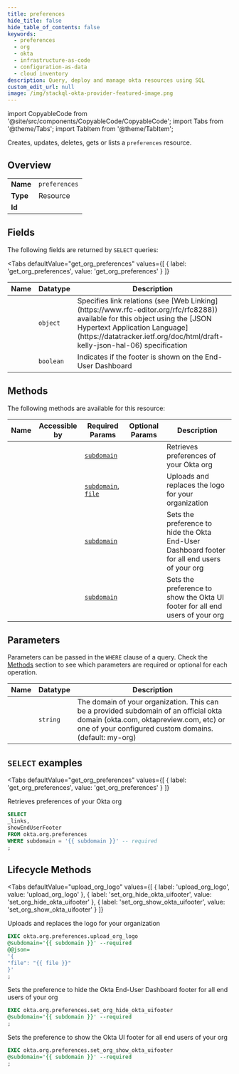 ```yaml
--- 
title: preferences
hide_title: false
hide_table_of_contents: false
keywords:
  - preferences
  - org
  - okta
  - infrastructure-as-code
  - configuration-as-data
  - cloud inventory
description: Query, deploy and manage okta resources using SQL
custom_edit_url: null
image: /img/stackql-okta-provider-featured-image.png
---
```


import CopyableCode from '@site/src/components/CopyableCode/CopyableCode';
import Tabs from '@theme/Tabs';
import TabItem from '@theme/TabItem';

Creates, updates, deletes, gets or lists a <code>preferences</code> resource.

## Overview
<table><tbody>
<tr><td><b>Name</b></td><td><code>preferences</code></td></tr>
<tr><td><b>Type</b></td><td>Resource</td></tr>
<tr><td><b>Id</b></td><td><CopyableCode code="okta.org.preferences" /></td></tr>
</tbody></table>

## Fields

The following fields are returned by `SELECT` queries:

<Tabs
    defaultValue="get_org_preferences"
    values={[
        { label: 'get_org_preferences', value: 'get_org_preferences' }
    ]}
>
<TabItem value="get_org_preferences">

<table>
<thead>
    <tr>
    <th>Name</th>
    <th>Datatype</th>
    <th>Description</th>
    </tr>
</thead>
<tbody>
<tr>
    <td><CopyableCode code="_links" /></td>
    <td><code>object</code></td>
    <td>Specifies link relations (see [Web Linking](https://www.rfc-editor.org/rfc/rfc8288)) available for this object using the [JSON Hypertext Application Language](https://datatracker.ietf.org/doc/html/draft-kelly-json-hal-06) specification</td>
</tr>
<tr>
    <td><CopyableCode code="showEndUserFooter" /></td>
    <td><code>boolean</code></td>
    <td>Indicates if the footer is shown on the End-User Dashboard</td>
</tr>
</tbody>
</table>
</TabItem>
</Tabs>

## Methods

The following methods are available for this resource:

<table>
<thead>
    <tr>
    <th>Name</th>
    <th>Accessible by</th>
    <th>Required Params</th>
    <th>Optional Params</th>
    <th>Description</th>
    </tr>
</thead>
<tbody>
<tr>
    <td><a href="#get_org_preferences"><CopyableCode code="get_org_preferences" /></a></td>
    <td><CopyableCode code="select" /></td>
    <td><a href="#parameter-subdomain"><code>subdomain</code></a></td>
    <td></td>
    <td>Retrieves preferences of your Okta org</td>
</tr>
<tr>
    <td><a href="#upload_org_logo"><CopyableCode code="upload_org_logo" /></a></td>
    <td><CopyableCode code="exec" /></td>
    <td><a href="#parameter-subdomain"><code>subdomain</code></a>, <a href="#parameter-file"><code>file</code></a></td>
    <td></td>
    <td>Uploads and replaces the logo for your organization</td>
</tr>
<tr>
    <td><a href="#set_org_hide_okta_uifooter"><CopyableCode code="set_org_hide_okta_uifooter" /></a></td>
    <td><CopyableCode code="exec" /></td>
    <td><a href="#parameter-subdomain"><code>subdomain</code></a></td>
    <td></td>
    <td>Sets the preference to hide the Okta End-User Dashboard footer for all end users of your org</td>
</tr>
<tr>
    <td><a href="#set_org_show_okta_uifooter"><CopyableCode code="set_org_show_okta_uifooter" /></a></td>
    <td><CopyableCode code="exec" /></td>
    <td><a href="#parameter-subdomain"><code>subdomain</code></a></td>
    <td></td>
    <td>Sets the preference to show the Okta UI footer for all end users of your org</td>
</tr>
</tbody>
</table>

## Parameters

Parameters can be passed in the `WHERE` clause of a query. Check the [Methods](#methods) section to see which parameters are required or optional for each operation.

<table>
<thead>
    <tr>
    <th>Name</th>
    <th>Datatype</th>
    <th>Description</th>
    </tr>
</thead>
<tbody>
<tr id="parameter-subdomain">
    <td><CopyableCode code="subdomain" /></td>
    <td><code>string</code></td>
    <td>The domain of your organization. This can be a provided subdomain of an official okta domain (okta.com, oktapreview.com, etc) or one of your configured custom domains. (default: my-org)</td>
</tr>
</tbody>
</table>

## `SELECT` examples

<Tabs
    defaultValue="get_org_preferences"
    values={[
        { label: 'get_org_preferences', value: 'get_org_preferences' }
    ]}
>
<TabItem value="get_org_preferences">

Retrieves preferences of your Okta org

```sql
SELECT
_links,
showEndUserFooter
FROM okta.org.preferences
WHERE subdomain = '{{ subdomain }}' -- required
;
```
</TabItem>
</Tabs>


## Lifecycle Methods

<Tabs
    defaultValue="upload_org_logo"
    values={[
        { label: 'upload_org_logo', value: 'upload_org_logo' },
        { label: 'set_org_hide_okta_uifooter', value: 'set_org_hide_okta_uifooter' },
        { label: 'set_org_show_okta_uifooter', value: 'set_org_show_okta_uifooter' }
    ]}
>
<TabItem value="upload_org_logo">

Uploads and replaces the logo for your organization

```sql
EXEC okta.org.preferences.upload_org_logo 
@subdomain='{{ subdomain }}' --required 
@@json=
'{
"file": "{{ file }}"
}'
;
```
</TabItem>
<TabItem value="set_org_hide_okta_uifooter">

Sets the preference to hide the Okta End-User Dashboard footer for all end users of your org

```sql
EXEC okta.org.preferences.set_org_hide_okta_uifooter 
@subdomain='{{ subdomain }}' --required
;
```
</TabItem>
<TabItem value="set_org_show_okta_uifooter">

Sets the preference to show the Okta UI footer for all end users of your org

```sql
EXEC okta.org.preferences.set_org_show_okta_uifooter 
@subdomain='{{ subdomain }}' --required
;
```
</TabItem>
</Tabs>
